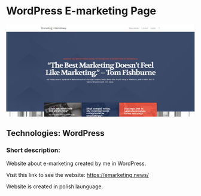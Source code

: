 # WordPress E-marketing Page

!["weather APP Image"](https://github.com/Skwieru/WordPress-EMarketing-Page/blob/main/ecommerceImage.png?raw=true)

## Technologies: WordPress 

### Short description:

Website about e-marketing created by me in WordPress.

Visit this link to see the website: 
https://emarketing.news/

Website is created in polish launguage.
